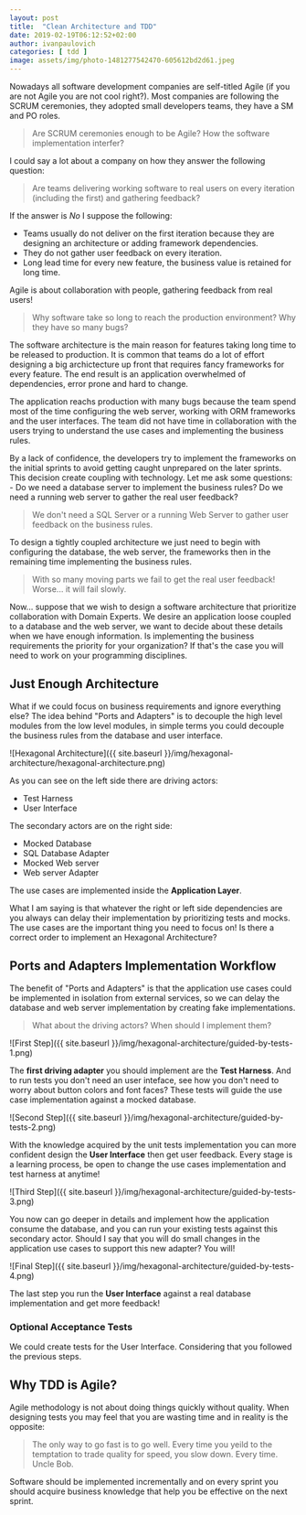 ```yaml
---
layout: post
title:  "Clean Architecture and TDD"
date: 2019-02-19T06:12:52+02:00
author: ivanpaulovich
categories: [ tdd ]
image: assets/img/photo-1481277542470-605612bd2d61.jpeg
---
```

Nowadays all software development companies are self-titled Agile (if you are not Agile you are not cool right?). Most companies are following the SCRUM ceremonies, they adopted small developers teams, they have a SM and PO roles. 

> Are SCRUM ceremonies enough to be Agile? How the software implementation interfer? 

I could say a lot about a company on how they answer the following question: 

> Are teams delivering working software to real users on every iteration (including the first) and gathering feedback?

If the answer is *No* I suppose the following:

* Teams usually do not deliver on the first iteration because they are designing an architecture or adding framework dependencies. 
* They do not gather user feedback on every iteration.
* Long lead time for every new feature, the business value is retained for long time.

Agile is about collaboration with people, gathering feedback from real users!

> Why software take so long to reach the production environment? Why they have so many bugs?

The software architecture is the main reason for features taking long time to be released to production. It is common that teams do a lot of effort designing a big archictecture up front that requires fancy frameworks for every feature. The end result is an application overwhelmed of dependencies, error prone and hard to change.

The application reachs production with many bugs because the team spend most of the time configuring the web server, working with ORM frameworks and the user interfaces. The team did not have time in collaboration with the users trying to understand the use cases and implementing the business rules.

By a lack of confidence, the developers try to implement the frameworks on the initial sprints to avoid getting caught unprepared on the later sprints. This decision create coupling with technology. Let me ask some questions: - Do we need a database server to implement the business rules? Do we need a running web server to gather the real user feedback?

> We don't need a SQL Server or a running Web Server to gather user feedback on the business rules.

To design a tightly coupled architecture we just need to begin with configuring the database, the web server, the frameworks then in the remaining time implementing the business rules.

> With so many moving parts we fail to get the real user feedback! Worse... it will fail slowly.

Now... suppose that we wish to design a software architecture that prioritize collaboration with Domain Experts. We desire an application loose coupled to a database and the web server, we want to decide about these details when we have enough information. Is implementing the business requirements the priority for your organization? If that's the case you will need to work on your programming disciplines.

## Just Enough Architecture

What if we could focus on business requirements and ignore everything else? The idea behind "Ports and Adapters" is to decouple the high level modules from the low level modules, in simple terms you could decouple the business rules from the database and user interface.

![Hexagonal Architecture]({{ site.baseurl }}/img/hexagonal-architecture/hexagonal-architecture.png)

As you can see on the left side there are driving actors:

* Test Harness
* User Interface

The secondary actors are on the right side:

- Mocked Database
- SQL Database Adapter
- Mocked Web server
- Web server Adapter

The use cases are implemented inside the **Application Layer**.

What I am saying is that whatever the right or left side dependencies are you always can delay their implementation by prioritizing tests and mocks. The use cases are the important thing you need to focus on! Is there a correct order to implement an Hexagonal Architecture?

## Ports and Adapters Implementation Workflow

The benefit of "Ports and Adapters" is that the application use cases could be implemented in isolation from external services, so we can delay the database and web server implementation by creating fake implementations. 

> What about the driving actors? When should I implement them?

![First Step]({{ site.baseurl }}/img/hexagonal-architecture/guided-by-tests-1.png)

The **first driving adapter** you should implement are the **Test Harness**. And to run tests you don't need an user inteface, see how you don't need to worry about button colors and font faces? These tests will guide the use case implementation against a mocked database.

![Second Step]({{ site.baseurl }}/img/hexagonal-architecture/guided-by-tests-2.png)

With the knowledge acquired by the unit tests implementation you can more confident design the **User Interface** then get user feedback. Every stage is a learning process, be open to change the use cases implementation and test harness at anytime!

![Third Step]({{ site.baseurl }}/img/hexagonal-architecture/guided-by-tests-3.png)

You now can go deeper in details and implement how the application consume the database, and you can run your existing tests against this secondary actor. Should I say that you will do small changes in the application use cases to support this new adapter? You will!

![Final Step]({{ site.baseurl }}/img/hexagonal-architecture/guided-by-tests-4.png)

The last step you run the **User Interface** against a real database implementation and get more feedback!

### Optional Acceptance Tests

We could create tests for the User Interface. Considering that you followed the previous steps.

## Why TDD is Agile?

Agile methodology is not about doing things quickly without quality. When designing tests you may feel that you are wasting time and in reality is the opposite:

> The only way to go fast is to go well. Every time you yeild to the temptation to trade quality for speed, you slow down. Every time. Uncle Bob.

Software should be implemented incrementally and on every sprint you should acquire business knowledge that help you be effective on the next sprint.
